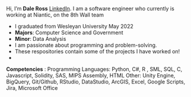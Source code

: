 Hi, I’m **Dale Ross** [LinkedIn](https://www.linkedin.com/in/dale-ross-wesleyan/). I am a software engineer who currently is working at Niantic, on the 8th Wall team
- I graduated from Wesleyan University May 2022
- **Majors**: Computer Science and Government 
- **Minor**: Data Analysis
- I am passionate about programming and problem-solving.
- These respositories contain some of the projects I have worked on!
-    
**Competencies** :
Programming Languages: Python, C#, R , SML, SQL, C, Javascript, Solidity, SAS, MIPS Assembly, HTML
Other: Unity Engine, BigQuery, Git/Github, RStudio, DataStudio, ArcGIS, Excel, Google Scripts, Jira, Microsoft Office


<!---
daleross18/daleross18 is a ✨ special ✨ repository because its `README.md` (this file) appears on your GitHub profile.
You can click the Preview link to take a look at your changes.
--->
